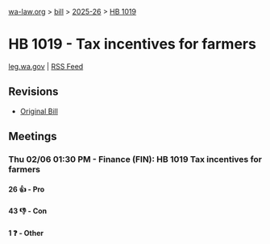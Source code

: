 [wa-law.org](/) > [bill](/bill/) > [2025-26](/bill/2025-26/) > [HB 1019](/bill/2025-26/hb/1019/)

# HB 1019 - Tax incentives for farmers
[leg.wa.gov](https://app.leg.wa.gov/billsummary?BillNumber=1019&Year=2025&Initiative=false) | [RSS Feed](./rss.xml)

## Revisions
* [Original Bill](1/)

## Meetings
### Thu 02/06 01:30 PM - Finance (FIN): HB 1019 Tax incentives for farmers
#### 26 👍 - Pro

#### 43 👎 - Con

#### 1 ❓ - Other
